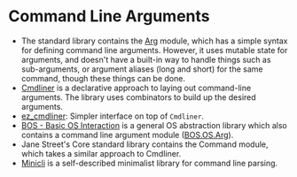 # Command Line Arguments

* The standard library contains the 
[Arg](https://caml.inria.fr/pub/docs/manual-ocaml/libref/Arg.html) module,
which has a simple syntax for defining command line arguments.
However, it uses mutable state for arguments,
and doesn't have a built-in way to handle things such as sub-arguments,
or argument aliases (long and short) for the same command, though these things can be done.
* [Cmdliner](https://github.com/dbuenzli/cmdliner) is a declarative approach to
laying out command-line arguments.
The library uses combinators to build up the desired arguments.
* [ez_cmdliner](https://ocamlpro.github.io/ez_cmdliner/):
Simpler interface on top of `Cmdliner`.
* [BOS - Basic OS Interaction](https://github.com/dbuenzli/bos) is a general OS abstraction
library which also contains a command line argument module
([BOS.OS.Arg](http://erratique.ch/software/bos/doc/Bos.OS.Arg.html)).
* Jane Street's Core standard library contains the Command module,
which takes a similar approach to Cmdliner.
* [Minicli](https://github.com/UnixJunkie/minicli)  is a self-described minimalist library
for command line parsing.

